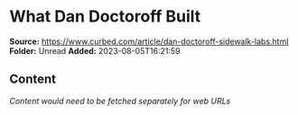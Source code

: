 # What Dan Doctoroff Built

**Source:** https://www.curbed.com/article/dan-doctoroff-sidewalk-labs.html
**Folder:** Unread
**Added:** 2023-08-05T16:21:59




## Content
*Content would need to be fetched separately for web URLs*
